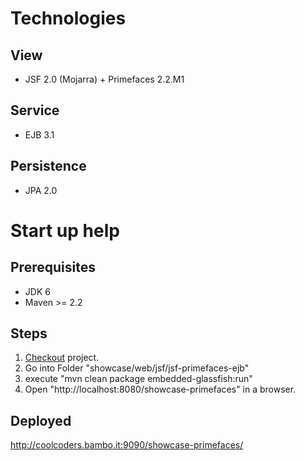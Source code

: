 # Technologies #

## View ##
  * JSF 2.0 (Mojarra) + Primefaces 2.2.M1

## Service ##
  * EJB 3.1

## Persistence ##
  * JPA 2.0

# Start up help #

## Prerequisites ##
  * JDK 6
  * Maven >= 2.2

## Steps ##
  1. [Checkout](http://code.google.com/p/coolcoders-showcase/source/checkout) project.
  1. Go into Folder "showcase/web/jsf/jsf-primefaces-ejb"
  1. execute "mvn clean package embedded-glassfish:run"
  1. Open "http://localhost:8080/showcase-primefaces" in a browser.

## Deployed ##
http://coolcoders.bambo.it:9090/showcase-primefaces/